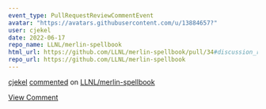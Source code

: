 ```yaml
---
event_type: PullRequestReviewCommentEvent
avatar: "https://avatars.githubusercontent.com/u/13884657?"
user: cjekel
date: 2022-06-17
repo_name: LLNL/merlin-spellbook
html_url: https://github.com/LLNL/merlin-spellbook/pull/34#discussion_r900456538
repo_url: https://github.com/LLNL/merlin-spellbook
---
```


<a href='https://github.com/cjekel' target='_blank'>cjekel</a> <a href='https://github.com/LLNL/merlin-spellbook/pull/34#discussion_r900456538' target='_blank'>commented</a> on <a href='https://github.com/LLNL/merlin-spellbook' target='_blank'>LLNL/merlin-spellbook</a>

<a href='https://github.com/LLNL/merlin-spellbook/pull/34#discussion_r900456538' target='_blank'>View Comment</a>